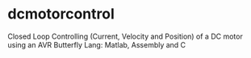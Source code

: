dcmotorcontrol
==============

Closed Loop Controlling (Current, Velocity and Position) of a DC motor using an AVR Butterfly
Lang: Matlab, Assembly and C